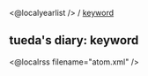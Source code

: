 <@localyearlist /> / [keyword](../keyword/index.html)

## tueda's diary: keyword

<@localrss filename="atom.xml" />